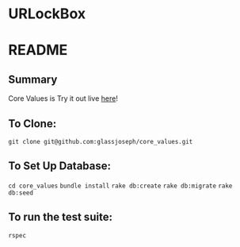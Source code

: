 # URLockBox

# README

## Summary
Core Values is
Try it out live [here](https://core-values.herokuapp.com)!

## To Clone:

`git clone git@github.com:glassjoseph/core_values.git`

## To Set Up Database:
`cd core_values`
`bundle install`
`rake db:create`
`rake db:migrate`
`rake db:seed`


## To run the test suite:
`rspec`
